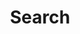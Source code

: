 ---
title: "Search"
layout: "search"
summary: "Search something on blog.airscript.it!"
robotsNoIndex: true
---